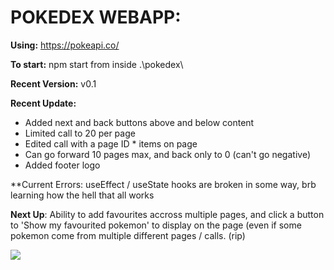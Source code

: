 # POKEDEX WEBAPP: 

**Using:** https://pokeapi.co/

**To start:** npm start from inside .\pokedex\

**Recent Version:** v0.1

**Recent Update:** 
- Added next and back buttons above and below content
- Limited call to 20 per page
- Edited call with a page ID * items on page
- Can go forward 10 pages max, and back only to 0 (can't go negative)
- Added footer logo

**Current Errors: useEffect / useState hooks are broken in some way, brb learning how the hell that all works

**Next Up**: Ability to add favourites accross multiple pages, and click a button to 'Show my favourited pokemon' to display on the page (even if some pokemon come from multiple different pages / calls. (rip)

![](https://i.imgur.com/ARSIRNt.png)

